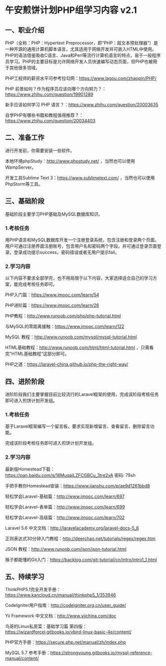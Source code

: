# 午安煎饼计划PHP组学习内容 v2.1

## 一、职业介绍

PHP（全称：PHP：Hypertext Preprocessor，即“PHP：超文本预处理器”）是一种开源的通用计算机脚本语言，尤其适用于网络开发并可嵌入HTML中使用。PHP的语法借鉴吸收C语言、Java和Perl等流行计算机语言的特点，易于一般程序员学习。PHP的主要目标是允许网络开发人员快速编写动态页面，但PHP也被用于其他很多领域。

PHP工程师的薪资水平可参考拉勾网：https://www.lagou.com/zhaopin/PHP/

PHP 前景如何？作为程序员应该向哪个方向努力？：https://www.zhihu.com/question/19901289

新手应该如何学习 PHP 语言？：https://www.zhihu.com/question/20003635

自学PHP有哪些书籍和教程值得推荐？：https://www.zhihu.com/question/20034403

## 二、准备工作

进行开发前，你需要安装一些软件。

本地环境phpStudy：http://www.phpstudy.net/ ，当然也可以使用WampServer。

开发工具Sublime Text 3：https://www.sublimetext.com/ ，当然也可以使用PhpStorm等工具。

## 三、基础阶段

基础阶段主要学习PHP基础及MySQL数据库知识。

### 1.考核任务

用PHP语言和MySQL数据库开发一个注册登录系统，包含注册和登录两个页面。用户可通过注册界面注册账号，包含用户名和密码两个字段。并可通过登录页面登录，登录成功提示success，密码错误或者无用户提示fail。

### 2.学习内容

以下内容不要求全部学完，也不用局限于以下内容，大家选择适合自己的学习方案，能完成考核任务即可。

PHP入门篇：https://www.imooc.com/learn/54

PHP进阶篇：https://www.imooc.com/learn/26

PHP教程：http://www.runoob.com/php/php-tutorial.html

与MySQL的零距离接触：https://www.imooc.com/learn/122

MySQL 教程：http://www.runoob.com/mysql/mysql-tutorial.html

HTML基础教程：http://www.runoob.com/html/html-tutorial.html ，只需看完“HTML基础教程“这部分即可。

PHP之道：https://laravel-china.github.io/php-the-right-way/

## 四、进阶阶段

进阶阶段我们主要掌握目前比较流行的Laravel框架的使用，完成该阶段考核任务即可进入煎饼计划开发组。

### 1.考核任务

基于Laravel框架编写一个留言板，要求实现新增留言、查看留言、删除留言功能。

完成该阶段考核任务即可进入煎饼计划开发组。

### 2.学习内容

最新版Homestead下载：https://pan.baidu.com/s/16MuqajLZFCGBCu_3tre2yA 密码: 79sh

手把手教你Homestead安装：https://www.jianshu.com/p/ae9d1261bbd8

轻松学会Laravel-基础篇：http://www.imooc.com/learn/697

轻松学会Laravel-表单篇：http://www.imooc.com/learn/699

轻松学会Laravel-高级篇：http://www.imooc.com/learn/702

Laravel 5.6 中文文档：http://laravelacademy.org/laravel-docs-5_6

正则表达式30分钟入门教程：http://deerchao.net/tutorials/regex/regex.htm

JSON 教程：http://www.runoob.com/json/json-tutorial.html

猴子都能懂的Git入门：https://backlog.com/git-tutorial/cn/intro/intro1_1.html

## 五、持续学习

ThinkPHP5.1完全开发手册：https://www.kancloud.cn/manual/thinkphp5_1/353946

CodeIgniter用户指南：http://codeigniter.org.cn/user_guide/

Yii Framework 中文文档：http://www.yiichina.com/doc

鸟哥的Linux私房菜：基础学习篇 第四版：https://wizardforcel.gitbooks.io/vbird-linux-basic-4e/content/

PHP官方手册：https://secure.php.net/manual/zh/index.php

MySQL 5.7 参考手册：https://strongyoung.gitbooks.io/mysql-reference-manual/content/